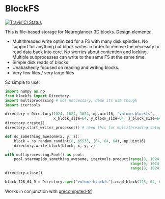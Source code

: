 # BlockFS

[![Travis CI Status](https://travis-ci.org/chunglabmit/blockfs.svg?branch=master)](https://travis-ci.org/chunglabmit/blockfs)

This is file-based storage for Neuroglancer 3D blocks. Design elements:

* Multithreaded write optimized for a FS with many disk spindles. No support
for anything but block writes in order to remove the necessity to read data
back into core. No worries about contention and locking. Multiple subprocesses
can write to the same FS at the same time.
* Simple disk reads of blocks
* Unabashedly focused on reading and writing blocks.
* Very few files / very large files

So simple to use:

```python
import numpy as np
from blockfs import Directory
import multiprocessing # not neccessary, demo its use though
import itertools

directory = Directory(1024, 1024, 1024, np.uint16, "volume.blockfs",
                      x_block_size=64, y_block_size=64, z_block_size=64)
directory.create()
directory.start_writer_processes() # need this for multithreading setup

def do_something_awesome(x, y, z):
    block = np.random.randint(0, 65535, (64, 64, 64), np.uint16)
    directory.write_block(block, x, y, z)

with multiprocessing.Pool() as pool:
    pool.starmap(do_something_awesome, itertools.product(range(0, 1024, 64),
                                                         range(0, 1024, 64),
                                                         range(0, 1024, 64)))
directory.close()

block_128_64_0 = Directory.open("volume.blockfs").read_block(128, 64, 0)

```

Works in conjunction with [precomputed-tif](https://github.com/chunglabmit/precomputed-tif)